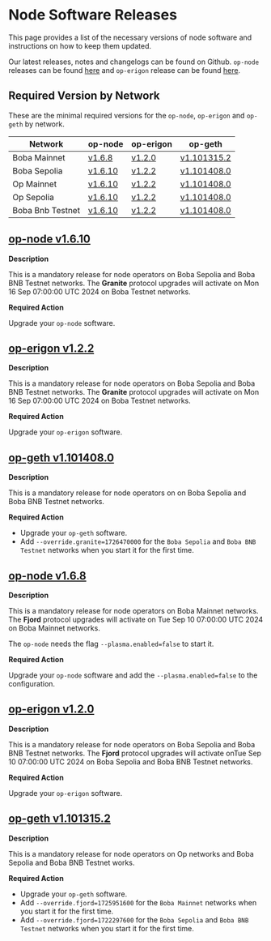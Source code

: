 # Node Software Releases

This page provides a list of the necessary versions of node software and instructions on how to keep them updated.

Our latest releases, notes and changelogs can be found on Github. `op-node` releases can be found [here](https://github.com/bobanetwork/boba/tags) and `op-erigon` release can be found [here](https://github.com/bobanetwork/op-erigon/releases).

## Required Version by Network

These are the minimal required versions for the `op-node`, `op-erigon` and `op-geth` by network.

| Network          | op-node                                                      | op-erigon                                                    | op-geth                                                      |
| ---------------- | ------------------------------------------------------------ | ------------------------------------------------------------ | ------------------------------------------------------------ |
| Boba Mainnet | [v1.6.8](https://github.com/bobanetwork/boba/releases/tag/v1.6.8) | [v1.2.0](https://github.com/bobanetwork/op-erigon/releases/tag/v1.2.0) | [v1.101315.2](https://github.com/ethereum-optimism/op-geth/releases/tag/v1.101315.2) |
| Boba Sepolia | [v1.6.10](https://github.com/bobanetwork/boba/releases/tag/v1.6.10) | [v1.2.2](https://github.com/bobanetwork/op-erigon/releases/tag/v1.2.2) | [v1.101408.0](https://github.com/ethereum-optimism/op-geth/releases/tag/v1.101408.0) |
| Op Mainnet   | [v1.6.10](https://github.com/bobanetwork/boba/releases/tag/v1.6.10) | [v1.2.2](https://github.com/bobanetwork/op-erigon/releases/tag/v1.2.2) | [v1.101408.0](https://github.com/ethereum-optimism/op-geth/releases/tag/v1.101408.0) |
| Op Sepolia   | [v1.6.10](https://github.com/bobanetwork/boba/releases/tag/v1.6.10) | [v1.2.2](https://github.com/bobanetwork/op-erigon/releases/tag/v1.2.2) | [v1.101408.0](https://github.com/ethereum-optimism/op-geth/releases/tag/v1.101408.0) |
| Boba Bnb Testnet | [v1.6.10](https://github.com/bobanetwork/boba/releases/tag/v1.6.10) | [v1.2.2](https://github.com/bobanetwork/op-erigon/releases/tag/v1.2.2) | [v1.101408.0](https://github.com/ethereum-optimism/op-geth/releases/tag/v1.101408.0) |

## [op-node v1.6.10](https://github.com/bobanetwork/boba/releases/tag/v1.6.10)

**Description**

This is a mandatory release for node operators on Boba Sepolia and Boba BNB Testnet networks. The **Granite** protocol upgrades will activate on Mon 16 Sep 07:00:00 UTC 2024 on Boba Testnet networks.

**Required Action**

Upgrade your `op-node` software.

## [op-erigon v1.2.2](https://github.com/bobanetwork/op-erigon/releases/tag/v1.2.2)

**Description**

This is a mandatory release for node operators on Boba Sepolia and Boba BNB Testnet networks. The **Granite** protocol upgrades will activate on Mon 16 Sep 07:00:00 UTC 2024 on Boba Testnet networks.

**Required Action**

Upgrade your `op-erigon` software.

## [op-geth v1.101408.0](https://github.com/ethereum-optimism/op-geth/releases/tag/v1.101408.0)

**Description**

This is a mandatory release for node operators on on Boba Sepolia and Boba BNB Testnet networks.

**Required Action**

* Upgrade your `op-geth` software.
* Add `--override.granite=1726470000` for the `Boba Sepolia` and `Boba BNB Testnet` networks when you start it for the first time.

## [op-node v1.6.8](https://github.com/bobanetwork/boba/releases/tag/v1.6.8)

**Description**

This is a mandatory release for node operators on Boba Mainnet networks. The **Fjord** protocol upgrades will activate on Tue Sep 10 07:00:00 UTC 2024 on Boba Mainnet networks.

The `op-node`  needs the flag `--plasma.enabled=false` to start it.

**Required Action**

Upgrade your `op-node` software and add  the `--plasma.enabled=false` to the configuration.

## [op-erigon v1.2.0](https://github.com/bobanetwork/op-erigon/releases/tag/v1.2.0)

**Description**

This is a mandatory release for node operators on Boba Sepolia and Boba BNB Testnet networks. The **Fjord** protocol upgrades will activate onTue Sep 10 07:00:00 UTC 2024 on Boba Sepolia and Boba BNB Testnet networks.

**Required Action**

Upgrade your `op-erigon` software.

## [op-geth v1.101315.2](https://github.com/ethereum-optimism/op-geth/releases/tag/v1.101315.2)

**Description**

This is a mandatory release for node operators on Op networks and Boba Sepolia and Boba BNB Testnet works.

**Required Action**

* Upgrade your `op-geth` software.
* Add `--override.fjord=1725951600` for the `Boba Mainnet` networks when you start it for the first time.
* Add `--override.fjord=1722297600` for the `Boba Sepolia` and `Boba BNB Testnet` networks when you start it for the first time.
